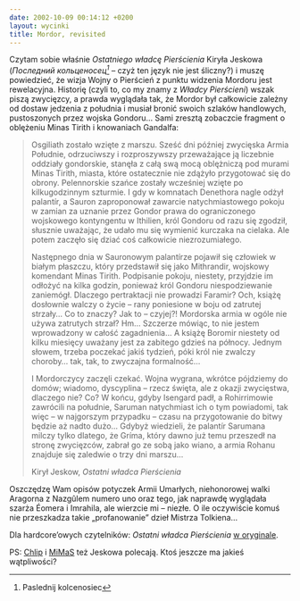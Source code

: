 ```yaml
---
date: 2002-10-09 00:14:12 +0200
layout: wycinki
title: Mordor, revisited
---
```


Czytam sobie właśnie <cite>Ostatniego władcę Pierścienia</cite> Kiryła Jeskowa (<cite>Последний кольценосец[^1]</cite> – czyż ten język nie jest śliczny?) i muszę powiedzieć, że wizja Wojny o Pierścień z punktu widzenia Mordoru jest rewelacyjna. Historię (czyli to, co my znamy z <cite>Władcy Pierścieni</cite>) wszak piszą zwycięzcy, a prawda wyglądała tak, że Mordor był całkowicie zależny od dostaw jedzenia z południa i musiał bronić swoich szlaków handlowych, pustoszonych przez wojska Gondoru… Sami zresztą zobaczcie fragment o oblężeniu Minas Tirith i knowaniach Gandalfa:

> Osgiliath zostało wzięte z marszu. Sześć dni później zwycięska Armia Południe, odrzuciwszy i rozproszywszy przeważające ją liczebnie oddziały gondorskie, stanęła z całą swą mocą oblężniczą pod murami Minas Tirith, miasta, które ostatecznie nie zdążyło przygotować się do obrony. Pelennorskie szańce zostały wcześniej wzięte po kilkugodzinnym szturmie. I gdy w komnatach Denethora nagle odżył palantír, a Sauron zaproponował zawarcie natychmiastowego pokoju w zamian za uznanie przez Gondor prawa do ograniczonego wojskowego kontyngentu w Ithilien, król Gondoru od razu się zgodził, słusznie uważając, że udało mu się wymienić kurczaka na cielaka. Ale potem zaczęło się dziać coś całkowicie niezrozumiałego.
>
> Następnego dnia w Sauronowym palantírze pojawił się człowiek w białym płaszczu, który przedstawił się jako Mithrandir, wojskowy komendant Minas Tirith. Podpisanie pokoju, niestety, przyjdzie im odłożyć na kilka godzin, ponieważ król Gondoru niespodziewanie zaniemógł. Dlaczego pertraktacji nie prowadzi Faramir? Och, książę dosłownie walczy o życie – rany poniesione w boju od zatrutej strzały… Co to znaczy? Jak to – czyjej?! Mordorska armia w ogóle nie używa zatrutych strzał? Hm… Szczerze mówiąc, to nie jestem wprowadzony w całość zagadnienia… A książę Boromir niestety od kilku miesięcy uważany jest za zabitego gdzieś na północy. Jednym słowem, trzeba poczekać jakiś tydzień, póki król nie zwalczy choroby… tak, tak, to zwyczajna formalność…
>
> I Mordorczycy zaczęli czekać. Wojna wygrana, wkrótce pójdziemy do domów; wiadomo, dyscyplina – rzecz święta, ale z okazji zwycięstwa, dlaczego nie? Co? W końcu, gdyby Isengard padł, a Rohirrimowie zawrócili na południe, Saruman natychmiast ich o tym powiadomi, tak więc – w najgorszym przypadku – czasu na przygotowanie do bitwy będzie aż nadto dużo… Gdybyż wiedzieli, że palantír Sarumana milczy tylko dlatego, że Gríma, który dawno już temu przeszedł na stronę zwycięzców, zabrał go ze sobą jako wiano, a armia Rohanu znajduje się zaledwie o trzy dni marszu…
>
> Kirył Jeskow, <cite>Ostatni władca Pierścienia</cite>

Oszczędzę Wam opisów potyczek Armii Umarłych, niehonorowej walki Aragorna z Nazgûlem numero uno oraz tego, jak naprawdę wyglądała szarża Éomera i Imrahila, ale wierzcie mi – niezłe. O ile oczywiście komuś nie przeszkadza takie „profanowanie” dzieł Mistrza Tolkiena…

Dla hardcore’owych czytelników: <cite>Ostatni władca Pierścienia</cite> [w oryginale](http://books.rusf.ru/unzip/add-on/xussr_gk/eskovk03.htm 'Кирилл Еськов – „Последний кольценосец”').

PS: [Chlip](http://chlip.pl/?id=316 'wpis z 22 kwietnia ’01') i [MiMaS](http://mimas.ceti.pl/blog/wpis/0977125445 'wpis z 18 grudnia ’00') też Jeskowa polecają. Ktoś jeszcze ma jakieś wątpliwości?

[^1]: Paslednij kolcenosiec
